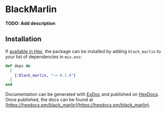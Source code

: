# BlackMarlin

**TODO: Add description**

## Installation

If [available in Hex](https://hex.pm/docs/publish), the package can be installed
by adding `black_marlin` to your list of dependencies in `mix.exs`:

```elixir
def deps do
  [
    {:black_marlin, "~> 0.1.0"}
  ]
end
```

Documentation can be generated with [ExDoc](https://github.com/elixir-lang/ex_doc)
and published on [HexDocs](https://hexdocs.pm). Once published, the docs can
be found at [https://hexdocs.pm/black_marlin](https://hexdocs.pm/black_marlin).

